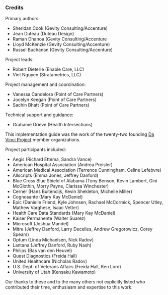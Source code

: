 ### Credits
Primary authors:

* Sheridan Cook (Gevity Consulting/Accenture)
* Jean Duteau (Duteau Design)
* Raman Dhanoa (Gevity Consulting/Accenture
* Lloyd McKenzie (Gevity Consulting/Accenture)
* Russel Buchanan (Gevity Consulting/Accenture)

Project leads:

* Robert Dieterle (Enable Care, LLC)
* Viet Nguyen (Stratametrics, LLC)

Project management and coordination:
* Vanessa Candelora (Point of Care Partners)
* Jocelyn Keegan (Point of Care Partners)
* Sachin Bhatt (Point of Care Partners)

Technical support and guidance:
* Grahame Grieve (Health Intersections)

This implementation guide was the work of the twenty-two founding [Da Vinci Project](http://hl7.org/about/davinci) member organizations.

Project participants included:

* Aegis (Richard Ettema, Sandra Vance)
* American Hospital Association (Andrea Preisler)
* American Medical Association (Terrence Cunningham, Celine Lefebvre)
* Allscripts (Emma Jones, Jeffrey Danford)
* Blue Cross Blue Shield of Alabama (Tony Benson, Kevin Lambert, Gini McGlothin, Morry Payne, Clarissa Winchester)
* Cerner (Hans Buitendijk, Kevin Shekleton, Michelle Miller)
* Cognosante (Mary Kay McDaniel)
* Epic (Danielle Friend, Kyle Johnsen, Rachael McCormick, Spencer Utley, Mathew Varghese, Isaac Vetter)
* Health Care Data Standards (Mary Kay McDaniel)
* Kaiser Permanente (Walter Suarez)
* Microsoft (Joshua Mandel)
* Mitre (Jeffrey Danford, Larry Decelles, Andrew Gregorowicz, Corey Spears)
* Optum (Linda Michaelsen, Nick Radov)
* Lantana (Jeffrey Danford, Ruby Nash)
* Philips (Bas van den Heuvel)
* Quest Diagnostics (Freida Hall)
* United Healthcare (Nicholas Radov)
* U.S. Dept. of Veterans Affairs (Freida Hall, Ken Lord)
* University of Utah (Kensaku Kawamoto)

Our thanks to these and to the many others not explicitly listed who contributed their time, enthusiasm and expertise to this work.
